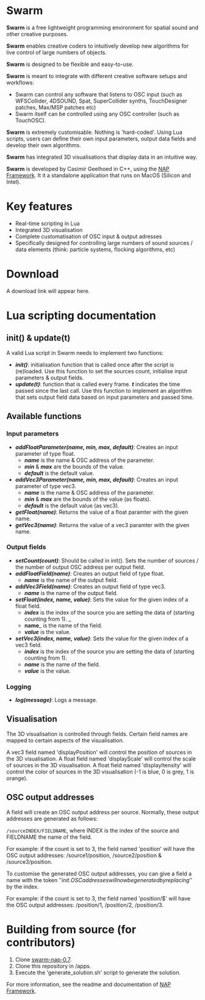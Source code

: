 # Swarm

**Swarm** is a free lightweight programming environment for spatial sound and other creative purposes.

**Swarm** enables creative coders to intuitively develop new algorithms for live control of large numbers of objects.

**Swarm** is designed to be flexible and easy-to-use.

**Swarm** is meant to integrate with different creative software setups and workflows:
- Swarm can control any software that listens to OSC input (such as WFSCollider, 4DSOUND, Spat, SuperCollider synths, TouchDesigner patches, Max/MSP patches etc)
- Swarm itself can be controlled using any OSC controller (such as TouchOSC).

**Swarm** is extremely customisable. Nothing is 'hard-coded'. Using Lua scripts, users can define their own input parameters, output data fields and develop their own algorithms.

**Swarm** has integrated 3D visualisations that display data in an intuitive way.

**Swarm** is developed by Casimir Geelhoed in C++, using the [NAP Framework](https://github.com/napframework/nap). It it a standalone application that runs on MacOS (Silicon and Intel).

# Key features

- Real-time scripting in Lua
- Integrated 3D visualisation
- Complete customatisation of OSC input & output adresses
- Specifically designed for controlling large numbers of sound sources / data elements (think: particle systems, flocking algorithms, etc)

# Download

A download link will appear here.

# Lua scripting documentation

## init() & update(t)

A valid Lua script in Swarm needs to implement two functions: 
- ___init()___: initialisation function that is called once after the script is (re)loaded. Use this function to set the sources count, initialise input parameters & output fields.
- ___update(t)___: function that is called every frame. ___t___ indicates the time passed since the last call. Use this function to implement an algorithm that sets output field data based on input parameters and passed time.

## Available functions

### Input parameters
- ___addFloatParameter(name, min, max, default)___: Creates an input parameter of type float.
  - ___name___ is the name & OSC address of the parameter.
  - ___min___ & ___max___ are the bounds of the value.
  - ___default___ is the default value.
- ___addVec3Parameter(name, min, max, default)___: Creates an input parameter of type vec3.
  - ___name___ is the name & OSC address of the parameter.
  - ___min___ & ___max___ are the bounds of the value (as floats).
  - ___default___ is the default value (as vec3).
- ___getFloat(name)___: Returns the value of a float paramter with the given name.
- ___getVec3(name)___: Returns the value of a vec3 paramter with the given name.

### Output fields
- ___setCount(count)___: Should be called in init(). Sets the number of sources / the number of output OSC address per output field.
- ___addFloatField(name)___: Creates an output field of type float.
  - ___name___ is the name of the output field.
- ___addVec3Field(name)___: Creates an output field of type vec3.
  - ___name___ is the name of the output field.
- ___setFloat(index, name, value)___: Sets the value for the given index of a float field.
  - ___index___ is the index of the source you are setting the data of (starting counting from 1). _
  - __name___ is the name of the field.
  - ___value___ is the value.
- ___setVec3(index, name, value)___: Sets the value for the given index of a vec3 field.
  - ___index___ is the index of the source you are setting the data of (starting counting from 1).
  - ___name___ is the name of the field.
  - ___value___ is the value.

### Logging
- ___log(message)___: Logs a message.

## Visualisation

The 3D visualisation is controlled through fields. Certain field names are mapped to certain aspects of the visualisation.

A vec3 field named 'displayPosition' will control the position of sources in the 3D visualisation.
A float field named 'displayScale' will control the scale of sources in the 3D visualisation.
A float field named 'displayItensity' will control the color of sources in the 3D visualisation (-1 is blue, 0 is grey, 1 is orange).

## OSC output addresses

A field will create an OSC output address per source. 
Normally, these output addresses are generated as follows:

```/sourceINDEX/FIELDNAME```, where INDEX is the index of the source and FIELDNAME the name of the field.

For example: if the count is set to 3, the field named 'position' will have the OSC output addresses: /source1/position, /source2/position & /source3/position.

To customise the generated OSC output addresses, you can give a field a name with the token '$' in it. OSC addresses will now be generated by replacing '$' by the index.

For example: if the count is set to 3, the field named 'position/$' will have the OSC output addresses: /position/1, /position/2, /position/3.


# Building from source (for contributors)

1. Clone [swarm-nap-0.7](https://github.com/CasimirGeelhoed/nap.git).
2. Clone this repository in /apps.
3. Execute the 'generate_solution.sh' script to generate the solution.

For more information, see the readme and documentation of [NAP Framework](https://docs.nap-framework.tech/d1/d66/getting_started).
